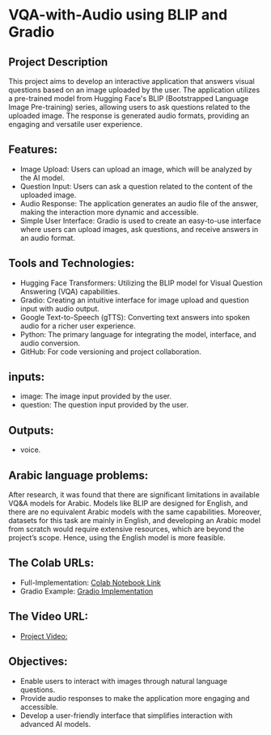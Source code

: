 # VQA-with-Audio using BLIP and Gradio
## Project Description
This project aims to develop an interactive application that answers visual questions based on an image uploaded by the user. The application utilizes a pre-trained model from Hugging Face's BLIP (Bootstrapped Language Image Pre-training) series, allowing users to ask questions related to the uploaded image. The response is generated audio formats, providing an engaging and versatile user experience.

## Features:
- Image Upload: Users can upload an image, which will be analyzed by the AI model.
- Question Input: Users can ask a question related to the content of the uploaded image.
- Audio Response: The application generates an audio file of the answer, making the interaction more dynamic and accessible.
- Simple User Interface: Gradio is used to create an easy-to-use interface where users can upload images, ask questions, and receive answers in an audio format.
## Tools and Technologies:
- Hugging Face Transformers: Utilizing the BLIP model for Visual Question Answering (VQA) capabilities.
- Gradio: Creating an intuitive interface for image upload and question input with audio output.
- Google Text-to-Speech (gTTS): Converting text answers into spoken audio for a richer user experience.
- Python: The primary language for integrating the model, interface, and audio conversion.
- GitHub: For code versioning and project collaboration.
##  inputs:
- image: The image input provided by the user.
- question: The question input provided by the user.
## Outputs:
- voice.
## Arabic language problems:
After research, it was found that there are significant limitations in available VQ&A models for Arabic. Models like BLIP are designed for English, and there are no equivalent Arabic models with the same capabilities. 
Moreover, datasets for this task are mainly in English, and developing an Arabic model from scratch would require extensive resources, which are beyond the project’s scope. Hence, using the English model is more feasible.
## The Colab URLs:
- Full-Implementation: [Colab Notebook Link](https://colab.research.google.com/drive/1nBDQaz2k_4L3zv8b8FUp309pdEFrA0jV?usp=sharing)
- Gradio Example: [Gradio Implementation](https://huggingface.co/spaces/saja003/VQA-with-Audio)
## The Video URL:
- [Project  Video:](https://drive.google.com/file/d/1_ZoLPdzxAvP5hQJkwnpRSTSnPWXdjcPz/view?usp=sharing)
## Objectives:
- Enable users to interact with images through natural language questions.
- Provide audio responses to make the application more engaging and accessible.
- Develop a user-friendly interface that simplifies interaction with advanced AI models.
